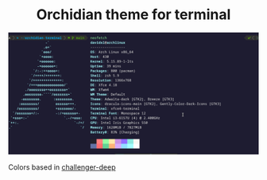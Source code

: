 <h1 align=center>Orchidian theme for terminal</h1>
<img src="./photos/orchidian.png" alt="Orchidian" />
<p>Colors based in <a href="https://github.com/challenger-deep-theme/gnome-terminal">challenger-deep</a></p>
